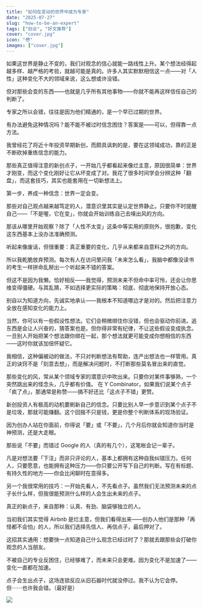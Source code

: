 ```yaml
---
title: "如何在变动的世界中成为专家"
date: "2025-07-27"
slug: "how-to-be-an-expert"
tags: ["创业", "好文推荐"]
cover: "cover.jpg"
icon: "😎"
images: ["cover.jpg"]
---
```

如果这世界是静止不变的，我们对观念的信心就能一路线性上升。某个想法经得起越多样、越严格的考验，就越可能是真的。许多人其实默默相信这一点——对「人性」这种变化不大的领域来说，这么想或许没错。



但对那些会变的东西——也就是几乎所有其他事物——你就不能再这样信任自己的判断了。



专家之所以会错，往往是因为他们精通的，是一个早已过期的世界。



有办法避免这种情况吗？能不能不被过时信念困住？答案是——可以，但得靠一点方法。



我曾经花了将近十年投资早期新创，而颇具讽刺的是，要在这领域成功，靠的正是不断砍掉重练信念的能力。



那些真正值得注意的新创点子，一开始几乎都看起来像烂主意，原因很简单：世界才刚变，而这个变化刚好让它从坏变成了对。我花了很多时间学会分辨这种「翻盘」，而这套技巧，其实也能套用在一切新想法上。



第一步，养成一种信念：世界一定会变。



那些对自己观点越来越笃定的人，潜意识里其实是认定世界静止。只要你不时提醒自己——「不是喔，它在变」，你就会开始训练自己去嗅出风的方向。



那该从哪里开始观察？除了「人性不太变」这条中等实用的原则外，很抱歉，变化这东西基本上没办法准确预测。



听起来像废话，但很重要：真正重要的变化，几乎从来都来自意料之外的方向。



所以我乾脆放弃预测。每次有人在访问里问我「未来怎么看」，我脑中都像没读书的考生一样拼命乱掰出一个听起来不错的答案。



但这不是因为我懒。恰好相反——我觉得，预测未来不但命中率可怜，还会让你思维变得僵硬。与其乱猜，不如选择更实际的策略：彻底、彻底地保持开放心态。



别自以为知道方向，先诚实地承认——我根本不知道哪边才是对的。然后把注意力全放在感知变化的能力上。



当然，你可以有一些假设性想法。它们会稍微绑住你没错，但也会驱动你前进。追东西是会让人兴奋的，猜答案也是。但你得非常有纪律，不让这些假设变成执念。
一旦别人开始把某个想法跟你绑在一起，那个想法就更可能变成你想相信的东西——这时你就该加倍怀疑它。



我相信，这种偏被动的做法，不只对判断想法有帮助，连产出想法也一样管用。真正的诀窍不是「刻意去想」，而是解决问题时，不打断那些莫名冒出来的直觉。



那些变化的风，常从某个领域专家的潜意识中吹出来。只要你对某件事够熟，一个突然跳出来的怪念头，几乎都有价值。
在 Y Combinator，如果我们说某个点子「疯了点」，那通常是称赞——搞不好还比「这点子不错」更赞。



新创投资人有极高的动机要刷新自己的信念。只要比别人早一步意识到某个点子不是垃圾，那就可能赚翻。这个回报不只是钱，更是你整个判断体系的现场验证。



因为创办人站在你面前，你得说「要」或「不要」，几个月后你就会知道你当时是神预测，还是大走眼。



那些说「不要」而错过 Google 的人（真的有几个），这笔帐会记一辈子。



凡是对想法要「下注」而非只评论的人，基本上都拥有这种自我纠错压力。任何人，只要愿意，也能拥有这种压力——你只要公开写下自己的判断。写在有标题、有持久性的地方——你会比闲聊时在意得多。



另一个我很常用的技巧：一开始先看人，不先看点子。虽然我们无法预测未来的点子长什么样，但我很能预测什么样的人会生出未来的点子。



真正的新点子，来自那种：认真、有劲、脑袋够独立的人。



当初我们其实觉得 Airbnb 是烂主意，但我们看得出来——创办人他们是那种「再怪都不会怕」的人，所以我们选择先信人、再信点子，最后押对了。



这招其实通用：想要快一点知道自己什么观念已经过时了？那就去跟那些会打破你观念的人当朋友。



不被自己的专业反困住，已经够难了，而未来只会更难。因为变化不是加速了——变化一直都在加速。



点子会生出点子，这场连锁反应从旧石器时代就没停过。我不认为它会停。
但⋯⋯也许我会错。（最好是）




![](https://prod-files-secure.s3.us-west-2.amazonaws.com/112d0858-5090-4d34-a606-b75eb8d65fd2/46476355-9cf3-4e99-9b7a-3531bc426380/1000202064.png?X-Amz-Algorithm=AWS4-HMAC-SHA256&X-Amz-Content-Sha256=UNSIGNED-PAYLOAD&X-Amz-Credential=ASIAZI2LB466ZOOTCTGX%2F20250805%2Fus-west-2%2Fs3%2Faws4_request&X-Amz-Date=20250805T154151Z&X-Amz-Expires=3600&X-Amz-Security-Token=IQoJb3JpZ2luX2VjECgaCXVzLXdlc3QtMiJHMEUCIBmAR6jVxaE%2BY81OOZ1h4ovk9QLDm4soKV6cmI9j2zLpAiEA7A3Tu3PIk0AOMzbib9gar6Io2c6KEtG%2FRVizbXeRplYq%2FwMIYRAAGgw2Mzc0MjMxODM4MDUiDCBkB8PgLYtG5Ub6iCrcA%2BGysVW7%2FLhdzBvp2lrKX8ExlBdwgOJ%2FFrf0IVpCx180Lvn4G25IN2wxXyS%2BDDwjEo8u45SARrfK1w4Z%2BL0%2BOW7uI6X4K5VnuBtlInugLkX6RWZLmlka68Um4xWguQPozXAskMSWSMC%2FWcXz1eX4%2Frg8cek2B595yQs6%2F08%2By%2Fo9q3jdcBGJ5iZJoARKPmwKfjFbtKjZoyCNjTMm6pI86qzhIGjBg%2FSQC4MH3r0mONrVTdDS8pELgIHofRDw%2BMpblc1KQIaCNp7OBAp0nEvkMCO1Ql3MfXKxQ%2F7s%2FX9NkKi5GKN7Drc0n7UqtMUyTDFCZOOElgMX2zp7mYCTVfwn2n8W0CGONE%2BXgtCe%2FVDSLZduPbCibHev283ctcCRJ4Q%2BpllTXUorIXPmzl1juwWRcartlMV7GuFPeXRGPmxWA4QFbE%2BdZfXBRP%2F1KNOHe7KKEKEiUbOXUUNRaYFvhUIfbIX7RGgaxZMZ%2F2%2Bt3crRH2kLkRchRUiTrSvAwiTU4rjKAb9LC8RPRcAKEq6i95J3X17m9eoq6cYILhYHtGl9Rg%2FMIn1BN%2FVNXQOLy9ihI%2BWFxmIg0wJaCf9PYi0wXagLJDlDwpM6CIdyDf8lW2JS66E4Z1rlzUKMEOiucUASMN7JyMQGOqUBicCMZSqSmsedRQIqiS%2B62wmUlE1xOrg7IJyGqbWQe6vz%2F4pjLvLdLhSQ56d6iL9QOzGAcWOOal18yHFC3i%2BnXVpBILloB3f%2B6CYS9OKNi3h1bLtj7clGADvwJnA%2BtkJLSRWQxlaDccG1OU6FtnIOaVc8hTPTfppKq5PuksxuNA%2FtuOxCttBtqf%2BlxZEi140JNrC9Iuh4Ml%2F%2BJFl%2FoF3euNp6yXGz&X-Amz-Signature=7b491dca6c8c547f9b23906f68be7bde3beb178a701c535c856f8e3cee6e6340&X-Amz-SignedHeaders=host&x-amz-checksum-mode=ENABLED&x-id=GetObject)

